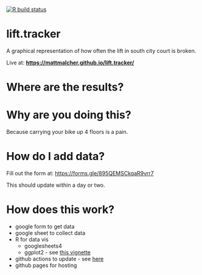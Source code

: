  <!-- badges: start -->
  [![R build status](https://github.com/mattmalcher/lift.tracker/workflows/R-CMD-check/badge.svg)](https://github.com/mattmalcher/lift.tracker/actions)
  <!-- badges: end -->

# lift.tracker

A graphical representation of how often the lift in south city court is broken. 

Live at: **https://mattmalcher.github.io/lift.tracker/**

# Where are the results?
<add link to github pages>

# Why are you doing this?
Because carrying your bike up 4 floors is a pain.

# How do I add data?
Fill out the form at: https://forms.gle/895QEMSCkqaR9vrr7

This should update within a day or two.


# How does this work?
* google form to get data
* google sheet to collect data
* R for data vis
    * googlesheets4
    * ggplot2 - see [this vignette](https://cran.r-project.org/web/packages/sugrrants/vignettes/frame-calendar.html)
* github actions to update - see [here](https://github.com/mattmalcher/lift.tracker/blob/main/.github/workflows/cal_1.yaml)
* github pages for hosting
